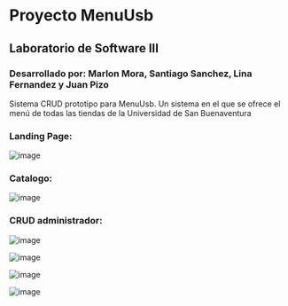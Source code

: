 Proyecto MenuUsb
=================

## Laboratorio de Software III
### Desarrollado por: Marlon Mora, Santiago Sanchez, Lina Fernandez y Juan Pizo

Sistema CRUD prototipo para MenuUsb. Un sistema en el que se ofrece el menú de todas las tiendas de la Universidad de San Buenaventura

### Landing Page: 
![image](https://github.com/user-attachments/assets/f0b52667-a061-4de2-a7d6-5e542a0be2c1)

### Catalogo: 
![image](https://github.com/user-attachments/assets/722945bb-ce3a-4e46-9d98-295aefe2d85e)

### CRUD administrador:
![image](https://github.com/user-attachments/assets/684fa638-f128-46ea-8afb-7118c049bea5)

![image](https://github.com/user-attachments/assets/4cd11fb7-2921-4331-946c-7e02401f793a)

![image](https://github.com/user-attachments/assets/71c39b63-835a-47be-9a87-d678f9dde156)

![image](https://github.com/user-attachments/assets/a3b8e92c-a0d9-4ef6-ba10-fc3e4caacb0f)
